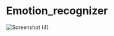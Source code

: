 # Emotion_recognizer

![Screenshot (4)](https://github.com/Shubham0724/Emotion_recognizer/assets/109900001/fbca62b0-e1db-45b3-b5c2-622ce294930d)

